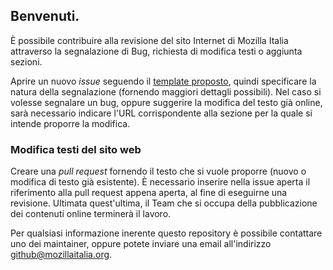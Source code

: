 ## Benvenuti.

È possibile contribuire alla revisione del sito Internet di Mozilla Italia attraverso la segnalazione di Bug, richiesta di modifica testi o aggiunta sezioni.

Aprire un nuovo *issue* seguendo il [template proposto](https://github.com/MozillaItalia/www.mozillaitalia.org/blob/master/docs/issue_template.md), quindi specificare la natura della segnalazione (fornendo maggiori dettagli possibili). Nel caso si volesse segnalare un bug, oppure suggerire la modifica del testo già online, sarà necessario indicare l'URL corrispondente alla sezione per la quale si intende proporre la modifica.

### Modifica testi del sito web

Creare una *pull request* fornendo il testo che si vuole proporre (nuovo o modifica di testo già esistente). È necessario inserire nella issue aperta il riferimento alla pull request appena aperta, al fine di eseguirne una revisione. Ultimata quest'ultima, il Team che si occupa della pubblicazione dei contenuti online terminerà il lavoro.

Per qualsiasi informazione inerente questo repository è possibile contattare uno dei maintainer, oppure potete inviare una email all'indirizzo github@mozillaitalia.org.
